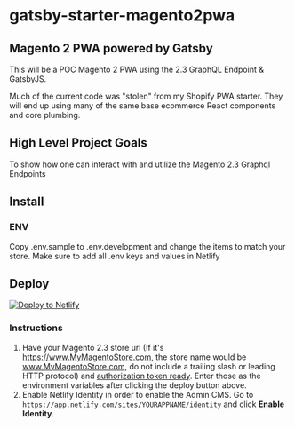 # gatsby-starter-magento2pwa

## Magento 2 PWA powered by Gatsby

This will be a POC Magento 2 PWA using the 2.3 GraphQL Endpoint & GatsbyJS.

Much of the current code was "stolen" from my Shopify PWA starter. They will end up using many of the same base ecommerce React components and core plumbing.

## High Level Project Goals

To show how one can interact with and utilize the Magento 2.3 Graphql Endpoints

## Install

### ENV

Copy .env.sample to .env.development and change the items to match your store. Make sure to add all .env keys and values in Netlify

## Deploy

[![Deploy to Netlify](https://www.netlify.com/img/deploy/button.svg)](https://app.netlify.com/start/deploy?repository=https://github.com/gil--/gatsby-starter-magento2pwa)

### Instructions

1. Have your Magento 2.3 store url (If it's https://www.MyMagentoStore.com, the store name would be www.MyMagentoStore.com, do not include a trailing slash or leading HTTP protocol) and [authorization token ready](https://devdocs.magento.com/guides/v2.3/graphql/send-request.html). Enter those as the environment variables after clicking the deploy button above.
2. Enable Netlify Identity in order to enable the Admin CMS. Go to `https://app.netlify.com/sites/YOURAPPNAME/identity` and click **Enable Identity**.